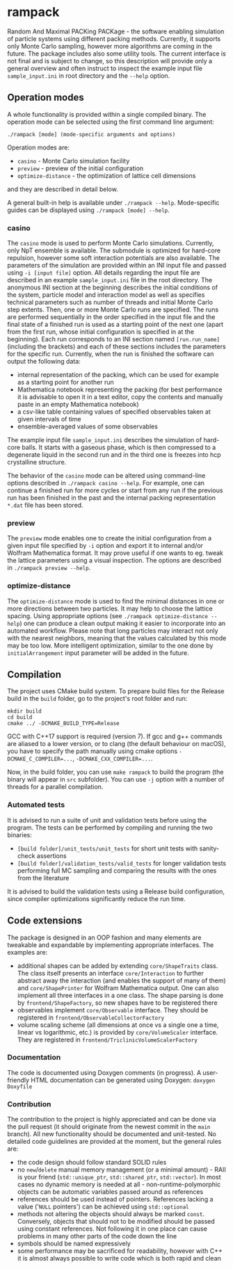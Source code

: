 # rampack

Random And Maximal PACKing PACKage - the software enabling simulation of particle systems using different packing
methods.  Currently, it supports only Monte Carlo sampling, however more algorithms are coming in the future. The
package includes also some utility tools. The current interface is not final and is subject to change, so this
description will provide only a general overview and often instruct to inspect the example input file
`sample_input.ini` in root directory and the `--help` option.

## Operation modes

A whole functionality is provided within a single compiled binary. The operation mode can be selected using the first
command line argument:

```shell
./rampack [mode] (mode-specific arguments and options)
```

Operation modes are:
* `casino` - Monte Carlo simulation facility
* `preview` - preview of the initial configuration
* `optimize-distance` - the optimization of lattice cell dimensions

and they are described in detail below.

A general built-in help is available under `./rampack --help`. Mode-specific guides can be displayed using
`./rampack [mode] --help`.

### casino

The `casino` mode is used to perform Monte Carlo simulations. Currently, only NpT ensemble is available. The submodule
is optimized for hard-core repulsion, however some soft interaction potentials are also available. The parameters of the
simulation are provided within an INI input file and passed using `-i [input file]` option. All details regarding the
input file are described in an example `sample_input.ini` file in the root directory. The anonymous INI section at the
beginning describes the initial conditions of the system, particle model and interaction model as well as specifies
technical parameters such as number of threads and initial Monte Carlo step extents. Then, one or more Monte Carlo runs
are specified. The runs are performed sequentially in the order specified in the input file and the final state of a
finished run is used as a starting point of the next one (apart from the first run, whose initial configuration is
specified in at the beginning). Each run corresponds to an INI section named `[run.run_name]` (including the brackets)
and each of these sections includes the parameters for the specific run. Currently, when the run is finished the
software can output the following data:

* internal representation of the packing, which can be used for example as a starting point for another run
* Mathematica notebook representing the packing (for best performance it is advisable to open it in a text editor, copy
  the contents and manually paste in an empty Mathematica notebook)
* a csv-like table containing values of specified observables taken at given intervals of time
* ensemble-averaged values of some observables

The example input file `sample_input.ini` describes the simulation of hard-core balls. It starts with a gaseous phase,
which  is then compressed to a degenerate liquid in the second run and in the third one is freezes into hcp crystalline
structure.

The behavior of the `casino` mode can be altered using command-line options described in `./rampack casino --help`. For
example, one can continue a finished run for more cycles or start from any run if the previous run has been finished
in the past and the internal packing representation `*.dat` file has been stored.

### preview

The `preview` mode enables one to create the initial configuration from a given input file specified by `-i` option
and export it to internal and/or Wolfram Mathematica format. It may prove useful if one wants to eg. tweak the lattice
parameters using a visual inspection. The options are described in `./rampack preview --help`.

### optimize-distance

The `optimize-distance` mode is used to find the minimal distances in one or more directions between two particles. It
may help to choose the lattice spacing. Using appropriate options (see `./rampack optimize-distance --help`) one can
produce a clean output making it easier to incorporate into an automated workflow. Please note that long particles may
interact not only with the nearest neighbors, meaning that the values calculated by this mode may be too low. More
intelligent optimization, similar to the one done by `initialArrangement` input parameter will be added in the future.

## Compilation

The project uses CMake build system. To prepare build files for the Release build in the `build` folder, go to the
project's root folder and run:

```shell
mkdir build
cd build
cmake ../ -DCMAKE_BUILD_TYPE=Release
```

GCC with C++17 support is required (version 7). If gcc and g++ commands are aliased to a lower version, or to clang
(the default behaviour on macOS), you have to specify the path manually using cmake options `-DCMAKE_C_COMPILER=...`,
`-DCMAKE_CXX_COMPILER=...`.

Now, in the build folder, you can use `make rampack` to build the program (the binary will appear in `src` subfolder).
You can use `-j` option with a number of threads for a parallel compilation. 

### Automated tests

It is advised to run a suite of unit and validation tests before using the program. The tests can be performed by
compiling and running the two binaries:

* `[build folder]/unit_tests/unit_tests` for short unit tests with sanity-check assertions
* `[build folder]/validation_tests/valid_tests` for longer validation tests performing full MC sampling and comparing
  the results with the ones from the literature

It is advised to build the validation tests using a Release build configuration, since compiler optimizations
significantly reduce the run time.

## Code extensions

The package is designed in an OOP fashion and many elements are tweakable and expandable by implementing appropriate
interfaces. The examples are:

* additional shapes can be added by extending `core/ShapeTraits` class. The class itself presents an interface
  `core/Interaction` to further abstract away the interaction (and enables the support of many of them) and
  `core/ShapePrinter` for Wolfram Mathematica output. One can also implement all three interfaces in a one class.
  The shape parsing is done by `frontend/ShapeFactory`, so new shapes have to be registered there
* observables implement `core/Observable` interface. They should be registered in `frontend/ObservableCollectorFactory`
* volume scaling scheme (all dimensions at once vs a single one a time, linear vs logarithmic, etc.) is provided by
  `core/VolumeScaler` interface. They are registered in `frontend/TriclinicVolumeScalerFactory`

### Documentation

The code is documented using Doxygen comments (in progress). A user-friendly HTML documentation can be generated using
Doxygen: `doxygen Doxyfile`

### Contribution

The contribution to the project is highly appreciated and can be done via the pull request (it should originate from the
newest commit in the `main` branch). All new functionality should be documented and unit-tested. No detailed code
guidelines are provided at the moment, but the general rules are:

* the code design should follow standard SOLID rules
* no `new`/`delete` manual memory management (or a minimal amount) - RAII is your friend (`std::unique_ptr`,
  `std::shared_ptr`, `std::vector`). In most cases no dynamic memory is needed at all - non-runtime-polymorphic objects
  can be automatic variables passed around as references
* references should be used instead of pointers. References lacking a value ('`NULL` pointers') can be achieved using
  `std::optional`
* methods not altering the objects should always be marked `const`. Conversely, objects that should not to be modified
  should be passed using constant references. Not following it in one place can cause problems in many other parts of
  the code down the line
* symbols should be named expressively
* some performance may be sacrificed for readability, however with C++ it is almost always possible to write code which
  is both rapid and clean